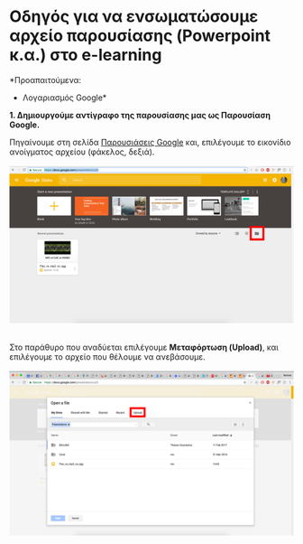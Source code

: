 # Οδηγός για να ενσωματώσουμε αρχείο παρουσίασης (Powerpoint κ.α.) στο e-learning
*Προαπαιτούμενα:
- Λογαριασμός Google*

**1. Δημιουργούμε αντίγραφο της παρουσίασης μας ως Παρουσίαση Google.** </p>

Πηγαίνουμε στη σελίδα [Παρουσιάσεις Google](https://docs.google.com/presentation/u/0/) και, επιλέγουμε το εικονίδιο ανοίγματος αρχείου (φάκελος, δεξιά). <br><br>
![1](https://github.com/vannes1312/tutorial/blob/master/1.png) <br><br>

Στο παράθυρο που αναδύεται επιλέγουμε **Μεταφόρτωση (Upload)**, και επιλέγουμε το αρχείο που θέλουμε να ανεβάσουμε.
<br><br>
![2](https://github.com/vannes1312/tutorial/blob/master/2.png) <br><br>

